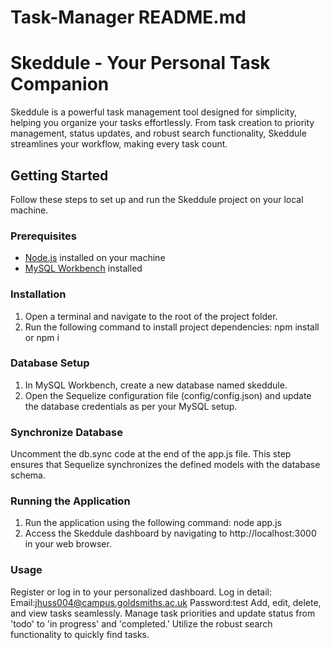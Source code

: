 # Task-Manager README.md
# Skeddule - Your Personal Task Companion
Skeddule is a powerful task management tool designed for simplicity, helping you organize your tasks effortlessly. From task creation to priority management, status updates, and robust search functionality, Skeddule streamlines your workflow, making every task count.

## Getting Started

Follow these steps to set up and run the Skeddule project on your local machine.

### Prerequisites

- [Node.js](https://nodejs.org/) installed on your machine
- [MySQL Workbench](https://www.mysql.com/products/workbench/) installed

### Installation

1. Open a terminal and navigate to the root of the project folder.
2. Run the following command to install project dependencies:
   npm install or npm i


### Database Setup
1. In MySQL Workbench, create a new database named skeddule.
2. Open the Sequelize configuration file (config/config.json) and update the database credentials as per your MySQL setup.

### Synchronize Database
Uncomment the db.sync code at the end of the app.js file. This step ensures that Sequelize synchronizes the defined models with the database schema.

### Running the Application
1. Run the application using the following command:
    node app.js
2. Access the Skeddule dashboard by navigating to http://localhost:3000 in your web browser.

### Usage
Register or log in to your personalized dashboard.
Log in detail:
Email:jhuss004@campus.goldsmiths.ac.uk
Password:test
Add, edit, delete, and view tasks seamlessly.
Manage task priorities and update status from 'todo' to 'in progress' and 'completed.'
Utilize the robust search functionality to quickly find tasks.